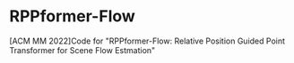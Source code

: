 # RPPformer-Flow
[ACM MM 2022]Code for "RPPformer-Flow: Relative Position Guided Point Transformer for Scene Flow Estmation"
